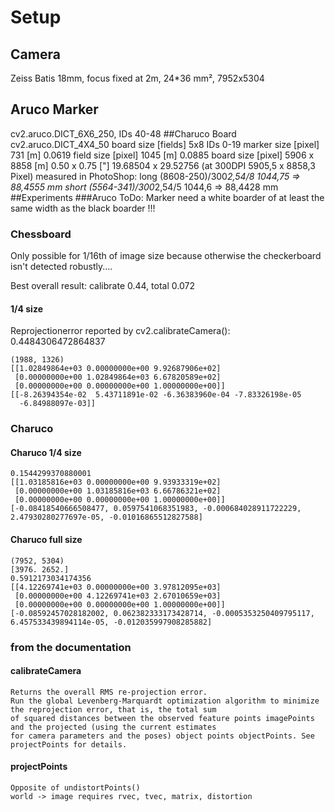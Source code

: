 # Setup
## Camera
Zeiss Batis 18mm, focus fixed at 2m, 24*36 mm², 7952x5304
## Aruco Marker
cv2.aruco.DICT_6X6_250, IDs 40-48
##Charuco Board
    cv2.aruco.DICT_4X4_50
    board size [fields] 5x8
    IDs 0-19
    marker size [pixel] 731 [m] 0.0619
    field size [pixel] 1045 [m] 0.0885
    board size [pixel] 5906 x 8858 [m] 0.50 x 0.75 ["] 19.68504 x 29.52756 (at 300DPI  5905,5 x 8858,3 Pixel)
    measured in PhotoShop:
        long (8608-250)/300*2,54/8        1044,75 => 88,4555 mm
        short (5564-341)/300*2,54/5        1044,6 => 88,4428 mm
##Experiments
###Aruco
ToDo: Marker need a white boarder of at least the same width as the black boarder !!!

### Chessboard
Only possible for 1/16th of image size because otherwise the checkerboard isn't detected robustly....

Best overall result: calibrate 0.44, total 0.072

#### 1/4 size
Reprojectionerror reported by cv2.calibrateCamera(): 0.4484306472864837

    (1988, 1326)
    [[1.02849864e+03 0.00000000e+00 9.92687906e+02]
     [0.00000000e+00 1.02849864e+03 6.67820589e+02]
     [0.00000000e+00 0.00000000e+00 1.00000000e+00]]
    [[-8.26394354e-02  5.43711891e-02 -6.36383960e-04 -7.83326198e-05
      -6.84988097e-03]]


### Charuco
#### Charuco 1/4 size
    0.1544299370880001
    [[1.03185816e+03 0.00000000e+00 9.93933319e+02]
     [0.00000000e+00 1.03185816e+03 6.66786321e+02]
     [0.00000000e+00 0.00000000e+00 1.00000000e+00]]
    [-0.08418540666508477, 0.0597541068351983, -0.000684028911722229, 2.47930280277697e-05, -0.01016865512827588]

#### Charuco full size
    (7952, 5304)
    [3976. 2652.]
    0.5912173034174356
    [[4.12269741e+03 0.00000000e+00 3.97812095e+03]
     [0.00000000e+00 4.12269741e+03 2.67010659e+03]
     [0.00000000e+00 0.00000000e+00 1.00000000e+00]]
    [-0.08592457028182002, 0.062382333173428714, -0.0005353250409795117, 6.457533439894114e-05, -0.012035997908285882]


### from the documentation
#### calibrateCamera
    Returns the overall RMS re-projection error.
    Run the global Levenberg-Marquardt optimization algorithm to minimize the reprojection error, that is, the total sum
    of squared distances between the observed feature points imagePoints and the projected (using the current estimates
    for camera parameters and the poses) object points objectPoints. See projectPoints for details.

#### projectPoints
    Opposite of undistortPoints()
    world -> image requires rvec, tvec, matrix, distortion



